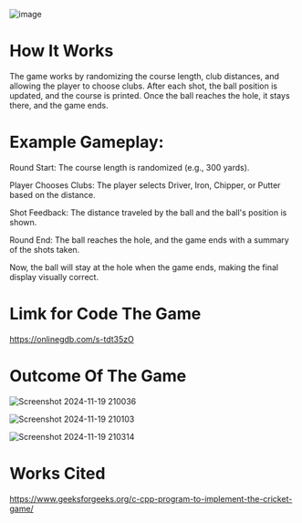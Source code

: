 ![image](https://github.com/user-attachments/assets/78e74138-2cfa-4c18-baf5-1a3748813d77)
# How It Works
The game works by randomizing the course length, club distances, and allowing the player to choose clubs. After each shot, the ball position is updated, and the course is printed. Once the ball reaches the hole, it stays there, and the game ends.

# Example Gameplay:

Round Start: The course length is randomized (e.g., 300 yards).

Player Chooses Clubs: The player selects Driver, Iron, Chipper, or Putter based on the distance.

Shot Feedback: The distance traveled by the ball and the ball's position is shown.

Round End: The ball reaches the hole, and the game ends with a summary of the shots taken.

Now, the ball will stay at the hole when the game ends, making the final display visually correct.

# Limk for Code The Game 
https://onlinegdb.com/s-tdt35zO



# Outcome Of The Game
![Screenshot 2024-11-19 210036](https://github.com/user-attachments/assets/4bef8b92-d431-4e6a-b54b-7107e791f281)

![Screenshot 2024-11-19 210103](https://github.com/user-attachments/assets/8a9dbf13-5f8c-46d6-956b-9e8eb58645e1)

![Screenshot 2024-11-19 210314](https://github.com/user-attachments/assets/35beb414-b37f-413b-a0f2-8e5db1996195)



# Works Cited 
https://www.geeksforgeeks.org/c-cpp-program-to-implement-the-cricket-game/










